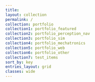 ```yaml
---
title: 
layout: collection
permalink: /
collection: portfolio
collection1: portfolio_featured
collection2: portfolio_perception_nav
collection3: portfolio_sim
collection4: portfolio_mechatronics
collection5: portfolio_web
collection6: portfolio_other
collection7: test_items
sort_by: key
entries_layout: grid
classes: wide
---
```

